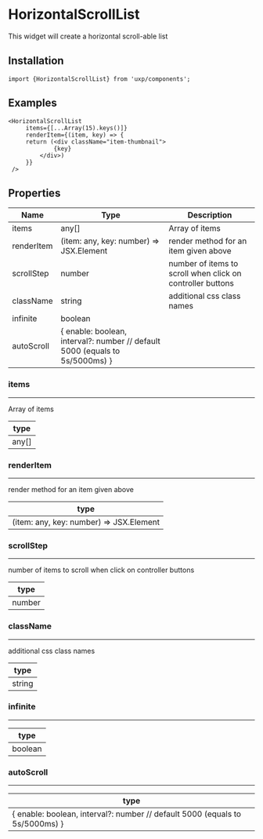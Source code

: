 # HorizontalScrollList



This widget will create a horizontal scroll-able list



## Installation



```tsx
import {HorizontalScrollList} from 'uxp/components';
```

## Examples



```tsx
<HorizontalScrollList
     items={[...Array(15).keys()]}
     renderItem={(item, key) => {
     return (<div className="item-thumbnail">
             {key}
         </div>)
     }}
 />
```

## Properties

|Name|Type|Description|
|-|-|-|
|items|any[]|Array of items |
|renderItem|(item: any, key: number) => JSX.Element|render method for an item given above |
|scrollStep|number|number of items to scroll when click on controller buttons |
|className|string|additional css class names |
|infinite|boolean||
|autoScroll|{ enable: boolean, interval?: number // default 5000 (equals to 5s/5000ms) }||
### items



---



Array of items


|type|
|-|
|any[]|
### renderItem



---



render method for an item given above


|type|
|-|
|(item: any, key: number) => JSX.Element|
### scrollStep



---



number of items to scroll when click on controller buttons


|type|
|-|
|number|
### className



---



additional css class names


|type|
|-|
|string|
### infinite



---





|type|
|-|
|boolean|
### autoScroll



---





|type|
|-|
|{ enable: boolean, interval?: number // default 5000 (equals to 5s/5000ms) }|
